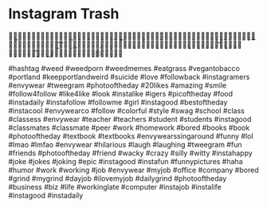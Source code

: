 # Instagram Trash
⊛̵͖⊛̫̠̠̭̖⊛̝̝̞̩̻͖⊛̴͉̤̙͈⊛̶͎̤͉̥̯̬͕⊛̴͉͖̳̝̘⊛̤͕̝̹̘̬͘ͅ⊛̟͔⊛̝̖̤̣̗͇⊛̙̱⊛͎́⊛̦̼̦͕̬̟̣͘⊛⊛̲̣̭̫͕̭͟⊛̫̞̹⊛̶̟̜̱⊛̰͖͡⊛̛̥⊛͕̖͟⊛̮̩̰⊛̨⊛͇̪̰̦̦̤ͅ⊛̭̰͉̞̞̲⊛̗͕̙̟̦̪⊛̭̩̭͙͔̜̀⊛͓⊛̬̲̬̮̲͝⊛̱͓̣̞̳͈̠⊛̟̦̰̖̗⊛͎̬͡⊛̦̹̻͎͜⊛̷̩̻͔⊛̧̲̟⊛̝̝̳̣̦̕⊛҉̥⊛̹̣͙̗̠͙

#hashtag #weed #weedporn #weedmemes #eatgrass #vegantobacco #portland #keepportlandweird #suicide #love #followback #instagramers #envywear #tweegram #photooftheday #20likes #amazing #smile #follow4follow #like4like #look #instalike #igers #picoftheday #food #instadaily #instafollow #followme #girl #instagood #bestoftheday #instacool #envywearco #follow #colorful #style #swag #school #class #classess #envywear #teacher #teachers #student #students #instagood #classmates #classmate #peer #work #homework #bored #books #book #photooftheday #textbook #textbooks #envywearssingaround #funny #lol #lmao #lmfao #envywear #hilarious #laugh #laughing #tweegram #fun #friends #photooftheday #friend #wacky #crazy #silly #witty #instahappy #joke #jokes #joking #epic #instagood #instafun #funnypictures #haha #humor #work #working #job #envywear #myjob #office #company #bored #grind #mygrind #dayjob #ilovemyjob #dailygrind #photooftheday #business #biz #life #workinglate #computer #instajob #instalife #instagood #instadaily

